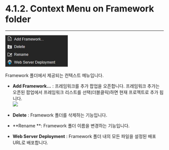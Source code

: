 # 4.1.2. Context Menu on Framework folder

---

![](/assets/context-framework.png)

Framework 폴더에서 제공되는 컨텍스트 메뉴입니다.

* **Add Framework...** : 프레임워크를 추가 팝업을 오픈합니다. 프레임워크 추가는 오픈된 팝업에서 프레임워크 리스트를 선택\(더블클릭\)하면 현재 프로젝트로 추가 됩니다.  
  ![](/assets/pop-add-framework.png)

* **Delete** : Framework  폴더를 삭제하는 기능입니다.

* **Rename **: Framework 폴더 이름을 변경하는 기능입니다.

* **Web Server Deployment** : Framework 폴더 내의 모든 파일을 설정된 배포 URL로 배포합니다.



